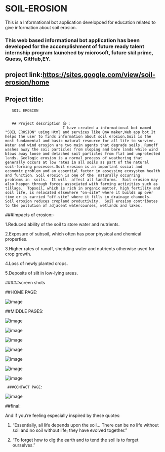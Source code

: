 # SOIL-EROSION
This is a Informational bot application developoed for education related to give information about soil erosion.


### This web based informational bot application has been developed for the accomplishment of future ready talent internship program launched by microsoft, future skil prime, Quess, GitHub,EY.

## project link:https://sites.google.com/view/soil-erosion/home

## Project title: 
       SOIL EROSION
       
       
       ## Project description 😃 :      
                              I have created a informational bot named "SOIL EROSION" using Html and services like QnA maker,Web app bot.It helps the user to finds information about soil erosion.Soil is the most fundamental and basic natural resource for all life to survive. Water and wind erosion are two main agents that degrade soils. Runoff washes away the soil particles from sloping and bare lands while wind blows away loose and detached soil particles from flat and unprotected lands. Geologic erosion is a normal process of weathering that generally occurs at low rates in all soils as part of the natural soil-forming processes.Soil erosion is an important social and economic problem and an essential factor in assessing ecosystem health and function. Soil erosion is one of the  naturally occurring  problems in  soils.  It will  affect all landforms.  Soil erosion may also happen through forces associated with farming activities such as tillage.  Topsoil, which is rich in organic matter, high fertility and soil life, is relocated elsewhere "on-site" where it builds up over time or is carried "off-site" where it fills in drainage channels.   Soil erosion reduces cropland productivity.  Soil erosion contributes to the pollution of adjacent watercourses, wetlands and lakes.
                              
 ###Impacts of erosion:-

1.Reduced ability of the soil to store water and nutrients.

2.Exposure of subsoil, which often has poor physical and chemical properties.

3.Higher rates of runoff, shedding water and nutrients otherwise used for crop growth.

4.Loss of newly planted crops.

5.Deposits of silt in low-lying areas. 


#####screen shots

##HOME PAGE:

               
![image](https://user-images.githubusercontent.com/114687544/193281487-a32dcaa3-c81f-4354-9733-83ba82d5287f.png)

   

                              
  ##MIDDLE PAGES:
               
               
              
![image](https://user-images.githubusercontent.com/114687544/193284888-3729b4b6-3582-431a-b2ca-d54c421f7a32.png)

![image](https://user-images.githubusercontent.com/114687544/193285874-00085525-03f3-4aee-9807-6e54f0873fa3.png)

![image](https://user-images.githubusercontent.com/114687544/193286110-3ef3ee70-c372-4948-b7f7-b5cf18c751b2.png)


![image](https://user-images.githubusercontent.com/114687544/193286338-c23a4d3c-c012-4f77-b3f4-e5f6bd5a5866.png)

![image](https://user-images.githubusercontent.com/114687544/193286483-4775baa3-e441-4350-9994-5e36ebe7e728.png)

   ![image](https://user-images.githubusercontent.com/114687544/193288094-09d96739-ce86-4fc0-a2ec-329357efec01.png)


![image](https://user-images.githubusercontent.com/114687544/193288547-5315692e-e2a4-40f2-8503-536df09be8bb.png)



          
     ###CONTACT PAGE:                                  
                        
![image](https://user-images.githubusercontent.com/114687544/193287794-7c31c6e5-21be-4371-b583-100c8f045cbd.png)
   


##final:

And if you’re feeling especially inspired by these quotes:

 
1. “Essentially, all life depends upon the soil… There can be no life without soil and no soil without life; they have evolved together.” 

 

2. “To forget how to dig the earth and to tend the soil is to forget ourselves.” 


